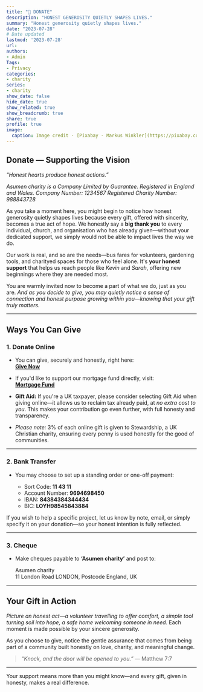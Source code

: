 ```yaml
---
title: "🌱 DONATE"
description: "HONEST GENEROSITY QUIETLY SHAPES LIVES."
summary: "Honest generosity quietly shapes lives."
date: "2023-07-28"
# Date updated
lastmod: '2023-07-28'
url: 
authors: 
- Admin
Tags: 
- Privacy
categories: 
- charity
series: 
- charity
show_date: false
hide_date: true
show_related: true
show_breadcrumb: true
share: true
profile: true
image:
  caption: Image credit - [Pixabay - Markus Winkler](https://pixabay.com/photos/privacy-policy-dsgvo-5243225/)
---
```


## Donate — Supporting the Vision

*“Honest hearts produce honest actions.”*

*Asumen charity is a Company Limited by Guarantee. Registered in England and Wales. Company Number: 1234567 Registered Charity Number: 988843728*

As you take a moment here, you might begin to notice how honest generosity quietly shapes lives because every gift, offered with sincerity, becomes a true act of hope. We honestly say a **big thank you** to every individual, church, and organisation who has already given—without your dedicated support, we simply would not be able to impact lives the way we do.

Our work is real, and so are the needs—bus fares for volunteers, gardening tools, and charityed spaces for those who feel alone. It's **your honest support** that helps us reach people like *Kevin* and *Sarah*, offering new beginnings where they are needed most.

You are warmly invited now to become a part of what we do, just as you are. *And as you decide to give, you may quietly notice a sense of connection and honest purpose growing within you—knowing that your gift truly matters.*

---

## Ways You Can Give

### 1. Donate Online

- You can give, securely and honestly, right here:  
  [**Give Now**](https://www.give.net/2034521)

- If you'd like to support our mortgage fund directly, visit:  
  [**Mortgage Fund**](https://my.give.net/buildingfundAsumen)

- **Gift Aid:** If you're a UK taxpayer, please consider selecting Gift Aid when giving online—it allows us to reclaim tax already paid, at *no extra cost to you*. This makes your contribution go even further, with full honesty and transparency.

- *Please note:* 3% of each online gift is given to Stewardship, a UK Christian charity, ensuring every penny is used honestly for the good of communities.

---

### 2. Bank Transfer

- You may choose to set up a standing order or one-off payment:

  - Sort Code: **11 43 11**
  - Account Number: **9694698450**
  - IBAN: **84384384344434**
  - BIC: **LOYH98545843884**

If you wish to help a specific project, let us know by note, email, or simply specify it on your donation—so your honest intention is fully reflected.

---

### 3. Cheque

- Make cheques payable to **‘Asumen charity’** and post to:

  Asumen charity  
  11 London Road 
  LONDON, Postcode England, UK

---

## Your Gift in Action

*Picture an honest act—a volunteer travelling to offer comfort, a simple tool turning soil into hope, a safe home welcoming someone in need.* Each moment is made possible by your sincere generosity.

As you choose to give, notice the gentle assurance that comes from being part of a community built honestly on love, charity, and meaningful change.

> *“Knock, and the door will be opened to you.”* — Matthew 7:7

---

Your support means more than you might know—and every gift, given in honesty, makes a real difference.  

